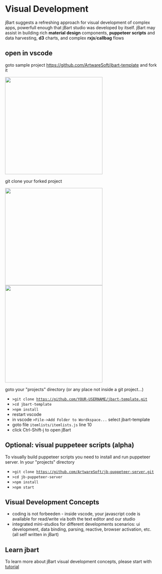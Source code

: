 # Visual Development
jBart suggests a refreshing approach for visual development of complex apps, powerfull enough that jBart studio was developed by itself. 
jBart may assist in building rich **material design** components, **puppeteer scripts** and data harvesting, **d3** charts, and complex **rxjs**/**callbag** flows 

## open in vscode

goto sample project https://github.com/ArtwareSoft/jbart-template and fork it

<img src="https://github-images.s3.amazonaws.com/enterprise/2.13/assets/images/help/repository/fork_button.jpg" width="320px">

git clone your forked project

<img src="https://github-images.s3.amazonaws.com/enterprise/2.13/assets/images/help/repository/clone-repo-clone-url-button.png" width="320px">
<img src="https://github-images.s3.amazonaws.com/enterprise/2.13/assets/images/help/repository/https-url-clone.png" width="320px">

goto your "projects" directory (or any place not inside a git project...)

- <code>>git clone https://github.com/YOUR-USERNAME/jbart-template.git</code>
- <code>>cd jbart-template</code>
- <code>>npm install</code>
- restart vscode 
- in vscode <code>>File->Add Folder to Wordkspace...</code> select jbart-template
- goto file <code>itemlists/itemlists.js</code> line 10
- click Ctrl-Shift-j to open jBart

## Optional: visual puppeteer scripts (alpha)
To visually build puppeteer scripts you need to install and run puppeteer server.
In your "projects" directory

- <code>>git clone https://github.com/ArtwareSoft/jb-puppeteer-server.git</code>
- <code>>cd jb-puppeteer-server</code>
- <code>>npm install</code>
- <code>>npm start</code>

## Visual Development Concepts
- coding is not forbeeden - inside vscode, your javascript code is available for read/write via both the text editor and our studio
- integrated mini-studios for different developments scenarios: ui development, data binding, parsing, reactive, browser activation, etc. (all self written in jBart)

## Learn jbart
To learn more about jBart visual development concepts, please start with [tutorial](https://jb-letmesee.appspot.com/LetMeSee/p80kd9kkn6.html?roomid=hd8mns)
